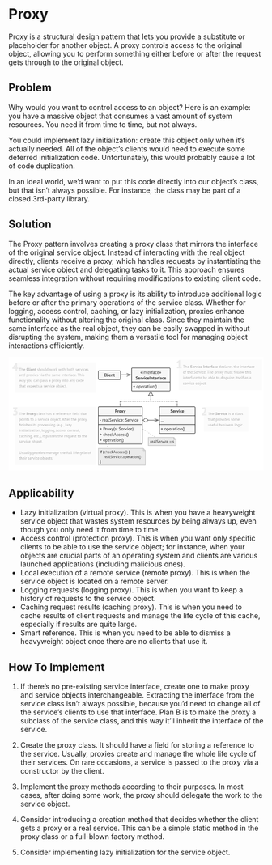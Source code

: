 # Proxy
Proxy is a structural design pattern that lets you provide a substitute or placeholder for another object. A proxy controls access to the original object, allowing you to perform something either before or after the request gets through to the original object.

## Problem
Why would you want to control access to an object? Here is an example: you have a massive object that consumes a vast amount of system resources. You need it from time to time, but not always.

You could implement lazy initialization: create this object only when it’s actually needed. All of the object’s clients would need to execute some deferred initialization code. Unfortunately, this would probably cause a lot of code duplication.

In an ideal world, we’d want to put this code directly into our object’s class, but that isn’t always possible. For instance, the class may be part of a closed 3rd-party library.

## Solution
The Proxy pattern involves creating a proxy class that mirrors the interface of the original service object. Instead of interacting with the real object directly, clients receive a proxy, which handles requests by instantiating the actual service object and delegating tasks to it. This approach ensures seamless integration without requiring modifications to existing client code.

The key advantage of using a proxy is its ability to introduce additional logic before or after the primary operations of the service class. Whether for logging, access control, caching, or lazy initialization, proxies enhance functionality without altering the original class. Since they maintain the same interface as the real object, they can be easily swapped in without disrupting the system, making them a versatile tool for managing object interactions efficiently.

![img.png](img.png)

## Applicability
- Lazy initialization (virtual proxy). This is when you have a heavyweight service object that wastes system resources by being always up, even though you only need it from time to time.
- Access control (protection proxy). This is when you want only specific clients to be able to use the service object; for instance, when your objects are crucial parts of an operating system and clients are various launched applications (including malicious ones).
- Local execution of a remote service (remote proxy). This is when the service object is located on a remote server.
- Logging requests (logging proxy). This is when you want to keep a history of requests to the service object.
- Caching request results (caching proxy). This is when you need to cache results of client requests and manage the life cycle of this cache, especially if results are quite large.
- Smart reference. This is when you need to be able to dismiss a heavyweight object once there are no clients that use it.

## How To Implement
1. If there’s no pre-existing service interface, create one to make proxy and service objects interchangeable. Extracting the interface from the service class isn’t always possible, because you’d need to change all of the service’s clients to use that interface. Plan B is to make the proxy a subclass of the service class, and this way it’ll inherit the interface of the service.

2. Create the proxy class. It should have a field for storing a reference to the service. Usually, proxies create and manage the whole life cycle of their services. On rare occasions, a service is passed to the proxy via a constructor by the client.

3. Implement the proxy methods according to their purposes. In most cases, after doing some work, the proxy should delegate the work to the service object.

4. Consider introducing a creation method that decides whether the client gets a proxy or a real service. This can be a simple static method in the proxy class or a full-blown factory method.

5. Consider implementing lazy initialization for the service object.